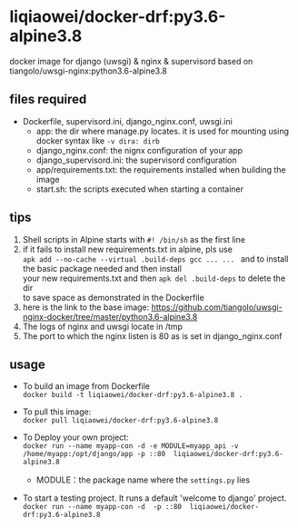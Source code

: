 liqiaowei/docker-drf:py3.6-alpine3.8 
==================

docker image for django (uwsgi) & nginx & supervisord
based on tiangolo/uwsgi-nginx:python3.6-alpine3.8 


## files required 
-  Dockerfile, supervisord.ini, django_nginx.conf, uwsgi.ini
    - app: the dir where manage.py locates. it is used for mounting using docker syntax like `-v dira: dirb` 
    - django_nginx.conf: the nignx configuration of your app
    - django_supervisord.ini: the supervisord configuration
    - app/requirements.txt: the requirements installed when building the image
    - start.sh: the scripts executed when starting a container
    
## tips

1. Shell scripts in Alpine starts with  `#! /bin/sh` as the first line
2. if it fails to install new requirements.txt in alpine, pls use \
  `apk add --no-cache --virtual .build-deps gcc ... ... `  and to install the basic package needed and then install \
  your new requirements.txt and then `apk del .build-deps` to delete the dir \
  to save space as demonstrated in the Dockerfile
3. here is the link to the base image: https://github.com/tiangolo/uwsgi-nginx-docker/tree/master/python3.6-alpine3.8
4. The logs of nginx and uwsgi locate in /tmp
5. The port to which the nginx listen is 80 as is set in django_nginx.conf

## usage
- To build an image from Dockerfile \
 `docker build -t liqiaowei/docker-drf:py3.6-alpine3.8 . `

- To pull this image: \
  `docker pull liqiaowei/docker-drf:py3.6-alpine3.8`

- To Deploy your own project: \
`docker run --name myapp-con -d -e MODULE=myapp_api -v /home/myapp:/opt/django/app -p ::80  liqiaowei/docker-drf:py3.6-alpine3.8`
    - MODULE：the package name where the `settings.py` lies
    
- To start a testing project. It runs a default 'welcome to django' project. \
 `docker run --name myapp-con -d  -p ::80  liqiaowei/docker-drf:py3.6-alpine3.8`
    
